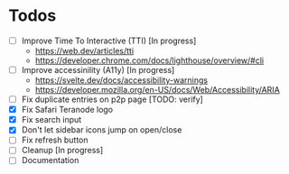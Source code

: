 # Todos

- [ ] Improve Time To Interactive (TTI) [In progress]
  - https://web.dev/articles/tti
  - https://developer.chrome.com/docs/lighthouse/overview/#cli
- [ ] Improve accessinility (A11y) [In progress]
  - https://svelte.dev/docs/accessibility-warnings
  - https://developer.mozilla.org/en-US/docs/Web/Accessibility/ARIA
- [ ] Fix duplicate entries on p2p page [TODO: verify]
- [x] Fix Safari Teranode logo
- [x] Fix search input
- [x] Don't let sidebar icons jump on open/close
- [ ] Fix refresh button
- [ ] Cleanup [In progress]
- [ ] Documentation
